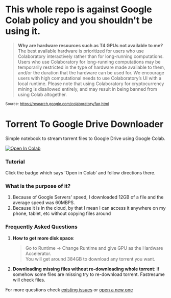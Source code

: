 # This whole repo is against Google Colab policy and you shouldn't be using it.
> **Why are hardware resources such as T4 GPUs not available to me?**
The best available hardware is prioritized for users who use Colaboratory interactively rather than for long-running computations. Users who use Colaboratory for long-running computations may be temporarily restricted in the type of hardware made available to them, and/or the duration that the hardware can be used for. We encourage users with high computational needs to use Colaboratory’s UI with a local runtime.
Please note that using Colaboratory for cryptocurrency mining is disallowed entirely, and may result in being banned from using Colab altogether.

<sub>Source: https://research.google.com/colaboratory/faq.html</sub>

# Torrent To Google Drive Downloader
Simple notebook to stream torrent files to Google Drive using Google Colab.

<a href="https://colab.research.google.com/github/THZoria/Torrent-To-Google-Drive-Downloader/blob/master/Torrent_To_Google_Drive_Downloader.ipynb" target="_parent"><img src="https://colab.research.google.com/assets/colab-badge.svg" alt="Open In Colab"/></a>

### Tutorial
Click the badge which says 'Open in Colab' and follow directions there.

### What is the purpose of it?
1. Because of Google Servers' speed, I downloaded 12GB of a file and the average speed was 60MBPS.
2. Because it is in the cloud, by that I mean I can access it anywhere on my phone, tablet, etc without copying files around

### Frequently Asked Questions
1. **How to get more disk space**:

    > Go to Runtime -> Change Runtime and give GPU as the Hardware Accelerator.  
You will get around 384GB to download any torrent you want.

2. **Downloading missing files without re-downloading whole torrent**: If somehow some files are missing try to re-download torrent. Fastresume will check files.

For more questions check [existing issues](https://github.com/THZoria/Torrent-To-Google-Drive-Downloader/issues) or [open a new one](https://github.com/THZoria/Torrent-To-Google-Drive-Downloader/issues/new)
